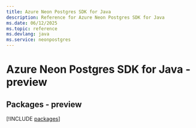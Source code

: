 ```yaml
---
title: Azure Neon Postgres SDK for Java
description: Reference for Azure Neon Postgres SDK for Java
ms.date: 06/12/2025
ms.topic: reference
ms.devlang: java
ms.service: neonpostgres
---
```

# Azure Neon Postgres SDK for Java - preview
## Packages - preview
[!INCLUDE [packages](neon-postgres-index.md)]